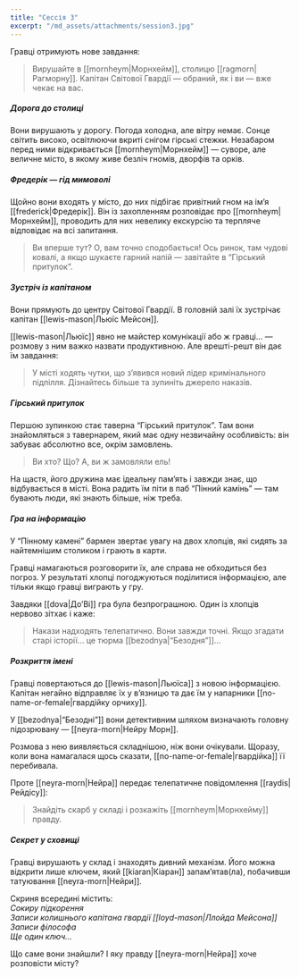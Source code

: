 ```yaml
---
title: "Сессія 3"
excerpt: "/md_assets/attachments/session3.jpg"
---
```


Гравці отримують нове завдання:  

> Вирушайте в [[mornheym|Морнхейм]], столицю [[ragmorn|Рагморну]]. Капітан Світової Гвардії — обраний, як і ви — вже чекає на вас.

##### Дорога до столиці

Вони вирушають у дорогу. Погода холодна, але вітру немає. Сонце світить високо, освітлюючи вкриті снігом гірські стежки. Незабаром перед ними відкривається [[mornheym|Морнхейм]] — суворе, але величне місто, в якому живе безліч гномів, дворфів та орків.

##### Фредерік — гід мимоволі

Щойно вони входять у місто, до них підбігає привітний гном на ім’я [[frederick|Фредерік]]. Він із захопленням розповідає про [[mornheym|Морнхейм]], проводить для них невелику екскурсію та терпляче відповідає на всі запитання.

>Ви вперше тут? О, вам точно сподобається! Ось ринок, там чудові ковалі, а якщо шукаєте гарний напій — завітайте в “Гірський притулок”.

##### Зустріч із капітаном

Вони прямують до центру Світової Гвардії. В головній залі їх зустрічає капітан [[lewis-mason|Льюїс Мейсон]].

[[lewis-mason|Льюїc]] явно не майстер комунікації або ж гравці... — розмову з ним важко назвати продуктивною. Але врешті-решт він дає їм завдання:

>У місті ходять чутки, що з’явився новий лідер кримінального підпілля. Дізнайтесь більше та зупиніть джерело наказів.

##### Гірський притулок

Першою зупинкою стає таверна “Гірський притулок”. Там вони знайомляться з тавернарем, який має одну незвичайну особливість: він забуває абсолютно все, окрім замовлень.

>Ви хто? Що? А, ви ж замовляли ель!

На щастя, його дружина має ідеальну пам’ять і завжди знає, що відбувається в місті. Вона радить їм піти в паб “Пінний камінь” — там бувають люди, які знають більше, ніж треба.

##### Гра на інформацію

У “Пінному камені” бармен звертає увагу на двох хлопців, які сидять за найтемнішим столиком і грають в карти.

Гравці намагаються розговорити їх, але справа не обходиться без погроз. У результаті хлопці погоджуються поділитися інформацією, але тільки якщо гравці виграють у гру.

Завдяки [[dova|До’Ві]] гра була безпрограшною. Один із хлопців нервово зітхає і каже:

>Накази надходять телепатично. Вони завжди точні. Якщо згадати старі історії… це тюрма [[bezodnya|“Безодня”]]…

##### Розкриття імені

Гравці повертаються до [[lewis-mason|Льюїса]] з новою інформацією. Капітан негайно відправляє їх у в’язницю та дає їм у напарники [[no-name-or-female|гвардійку орчиху]].

У [[bezodnya|“Безодні”]] вони детективним шляхом визначають головну підозрювану — [[neyra-morn|Нейру Морн]].

Розмова з нею виявляється складнішою, ніж вони очікували. Щоразу, коли вона намагалася щось сказати, [[no-name-or-female|гвардійка]] її перебивала.

Проте [[neyra-morn|Нейра]] передає телепатичне повідомлення [[raydis|Рейдісу]]:

>Знайдіть скарб у складі і розкажіть [[mornheym|Морнхейму]] правду.

##### Секрет у сховищі

Гравці вирушають у склад і знаходять дивний механізм. Його можна відкрити лише ключем, який [[kiaran|Кіаран]] запам’ятав(ла), побачивши татуювання [[neyra-morn|Нейри]].

Скриня всередині містить:  
*Сокиру підкорення*  
*Записи колишнього капітана гвардії [[loyd-mason|Ллойда Мейсона]]*  
*Записи філософа*  
*Ще один ключ…*  

Що саме вони знайшли? І яку правду [[neyra-morn|Нейра]] хоче розповісти місту?
